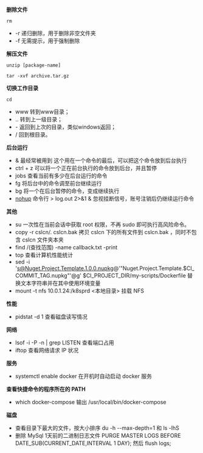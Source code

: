 **删除文件**

``
rm
``

- -r 递归删除，用于删除非空文件夹
- -f 无需提示，用于强制删除

**解压文件**

``
unzip [package-name]
``

``
tar -xvf archive.tar.gz
``

**切换工作目录**

``
cd
``

- www 转到www目录； 
- .. 转到上一级目录； 
- \- 返回到上次的目录，类似windows返回； 
- / 回到根目录。

**后台运行**

- & 最经常被用到 这个用在一个命令的最后，可以把这个命令放到后台执行
- ctrl + z 可以将一个正在前台执行的命令放到后台，并且暂停
- jobs 查看当前有多少在后台运行的命令
- fg 将后台中的命令调至前台继续运行
- bg 将一个在后台暂停的命令，变成继续执行
- [nohup](https://www.cnblogs.com/jinxiao-pu/p/9131057.html) 命令行 > log.out 2>&1 & 忽视挂断信号，账号注销后仍继续运行命令

**其他**

- su 一次性在当前会话中获取 root 权限，不再 sudo 即可执行高风险命令。
- copy -r cslcn/. cslcn.bak 拷贝 cslcn 下的所有文件到 cslcn.bak ，同时不包含 cslcn 文件夹本夹
- find /(查找范围) -name callback.txt -print
- top 查看计算机性能统计
- sed -i 's@Nuget.Project.Template.1.0.0.nupkg@'"Nuget.Project.Template.$CI_COMMIT_TAG.nupkg"'@g' $CI_PROJECT_DIR/my-scripts/Dockerfile 替换文本字符串并在其中使用环境变量
- mount -t nfs 10.0.1.24:/k8sprd <本地目录> 挂载 NFS 

**性能**

- pidstat -d 1 查看磁盘读写情况

**网络**

- lsof -i -P -n | grep LISTEN 查看端口占用
- iftop 查看网络请求 IP 状况

**服务**

- systemctl enable docker 在开机时自动启动 docker 服务

**查看快捷命令的程序所在的 PATH**

- which docker-compose 输出 /usr/local/bin/docker-compose

**磁盘**

- 查看目录下最大的文件，按大小排序 du -h --max-depth=1 和 ls -lhS
- 删除 MySql 1天前的二进制日志文件 PURGE MASTER LOGS BEFORE DATE_SUB(CURRENT_DATE,INTERVAL 1 DAY); 然后 flush logs;

